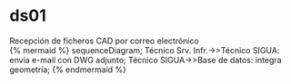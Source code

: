 # ds01

Recepción de ficheros CAD por correo electrónico  
{% mermaid %}
sequenceDiagram;
  Técnico Srv. Infr.->>Técnico SIGUA: envía e-mail con DWG adjunto;
  Técnico SIGUA->>Base de datos: integra geometría;
{% endmermaid %}
